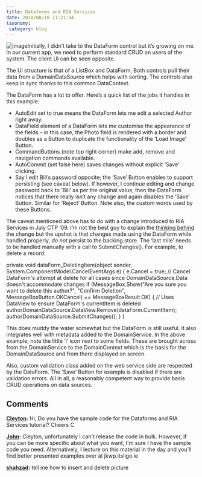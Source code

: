 ```yaml
---
title: Dataforms and RIA Services
date: 2010/08/10 11:21:34
taxonomy: 
 category: blog 
---
```


![image](http://www.appsolo.com/wp-content/uploads/2010/08/image_thumb1.png)Initially, I didn’t take to the DataForm control but it’s growing on me. In our current app, we need to perform standard CRUD on users of the system. The client UI can be seen opposite.

The UI structure is that of a ListBox and DataForm. Both controls pull their data from a DomainDataSource which helps with sorting. The controls also keep in sync thanks to this common DataContext.

The DataForm has a lot to offer. Here’s a quick list of the jobs it handles in this example:

* AutoEdit set to true means the DataForm lets me edit a selected Author right away.
* DataField element of a DataForm lets me customise the appearance of the fields – in this case, the Photo field is rendered with a border and doubles as a Button to duplicate the functionality of the ‘Load Image’ Button.
* CommandButtons (note top right corner) make add, remove and navigation commands available.
* AutoCommit (set false here) saves changes without explicit ‘Save’ clicking.
* Say I edit Bill’s password opposite; the ‘Save’ Button enables to support persisting (see caveat below). If however, I continue editing and change password back to ‘Bill’ as per the original value, then the DataForm notices that there really isn’t any change and again disables the ‘Save’ Button. Similar for ‘Reject’ Button. Note also, the custom words used by these Buttons.

The caveat mentioned above has to do with a change introduced to RIA Services in July CTP ‘09. I’m not the best guy to explain the [thinking behind](http://forums.silverlight.net/forums/p/111826/254798.aspx) the change but the upshot is that changes made using the DataForm while handled properly, _do not_ persist to the backing store. The ‘last mile’ needs to be handled manually with a call to SubmitChanges(). For example, to delete a record:


private void dataForm_DeletingItem(object sender, System.ComponentModel.CancelEventArgs e)
{
e.Cancel = true;
// Cancel DataForm's attempt at delete for all cases since DomainDataSource.Data doesn't accommodate changes
if (MessageBox.Show("Are you sure you want to delete this author?", "Confirm Deletion", MessageBoxButton.OKCancel) == MessageBoxResult.OK)
{
// Uses DataView to ensure DataForm's currentItem is deleted
authorDomainDataSource.DataView.Remove(dataForm.CurrentItem);
authorDomainDataSource.SubmitChanges();
}
}

This does muddy the water somewhat but the DataForm is still useful. It also integrates well with metadata added to the DomainService. In the above example, note the little ‘i’ icon next to some fields. These are brought across from the DomainService to the DomainContext which is the basis for the DomainDataSource and from there displayed on screen.

Also, custom validation class added on the web service side are respected by the DataForm. The ‘Save’ Button for example is disabled if there are validation errors. All in all, a reasonably competent way to provide basis CRUD operations on data sources.

## Comments

**[Cleyton](#43 "2011-02-09 12:30:08"):** Hi, Do you have the sample code for the Dataforms and RIA Services tutorial? Cheers C

**[John](#44 "2011-03-08 19:06:51"):** Cleyton, unfortunately I can't release the code in bulk. However, if you can be more specific about what you want, I'm sure I have the sample code you need. Alternatively, I lecture on this material in the day and you'll find better presented examples over at jkwp.itsligo.ie

**[shahzad](#45 "2011-03-09 07:58:00"):** tell me how to insert and delete picture



